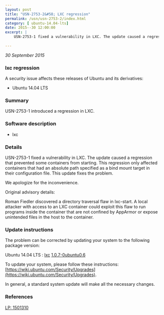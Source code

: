```yaml
---
layout: post
title: "USN-2753-2&#58; LXC regression"
permalink: /usn/usn-2753-2/index.html
category: [ ubuntu-14.04-lts]
date: 2015--30 12:00:00
excerpt: |
    USN-2753-1 fixed a vulnerability in LXC. The update caused a regression that prevented some containers from starting. This regression only affected containers that had an absolute path specified as a bind mount target in their configuration file. This update fixes the problem.
    
--- 
```

 
 

*30 September 2015*

### lxc regression

A security issue affects these releases of Ubuntu and its derivatives:

* Ubuntu 14.04 LTS

### Summary

USN-2753-1 introduced a regression in LXC. 

### Software description

* lxc 

### Details

USN-2753-1 fixed a vulnerability in LXC. The update caused a regression that prevented some containers from starting. This regression only affected containers that had an absolute path specified as a bind mount target in their configuration file. This update fixes the problem.

We apologize for the inconvenience.

Original advisory details:

 Roman Fiedler discovered a directory traversal flaw in lxc-start. A local attacker with access to an LXC container could exploit this flaw to run programs inside the container that are not confined by AppArmor or expose unintended files in the host to the container. 

### Update instructions

The problem can be corrected by updating your system to the following package version:

Ubuntu 14.04 LTS
 : [lxc](https://launchpad.net/ubuntu/+source/lxc) <span> [1.0.7-0ubuntu0.6](https://launchpad.net/ubuntu/+source/lxc/1.0.7-0ubuntu0.6) </span> 

To update your system, please follow these instructions: [https://wiki.ubuntu.com/Security/Upgrades](https://wiki.ubuntu.com/Security/Upgrades).

In general, a standard system update will make all the necessary changes. 

### References

 
 [LP: 1501310](https://launchpad.net/bugs/1501310)
 

